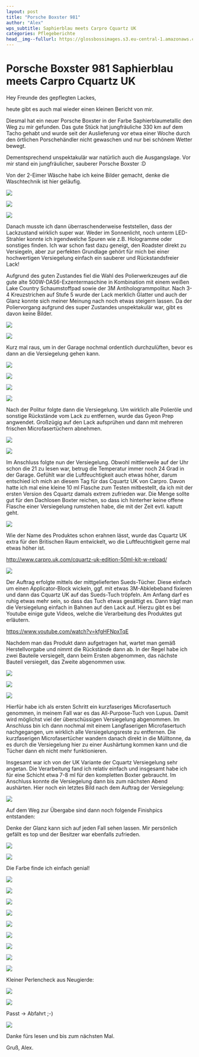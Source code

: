 ```yaml
---
layout: post
title: "Porsche Boxster 981"
author: "Alex"
wps_subtitle: Saphierblau meets Carpro Cquartz UK
categories: Pflegeberichte
head__img--fullurl: https://glossbossimages.s3.eu-central-1.amazonaws.com/alex/boxster_cquartz/boxster_016.JPG
---
```

# Porsche Boxster 981 Saphierblau meets Carpro Cquartz UK

Hey Freunde des gepflegten Lackes,

heute gibt es auch mal wieder einen kleinen Bericht von mir.

Diesmal hat ein neuer Porsche Boxster in der Farbe Saphierblaumetallic den Weg zu mir gefunden. Das gute Stück hat jungfräuliche 330 km auf dem Tacho gehabt und wurde seit der Auslieferung vor etwa einer Woche durch den örtlichen Porschehändler nicht gewaschen und nur bei schönem Wetter bewegt.
 
Dementsprechend unspektakulär war natürlich auch die Ausgangslage. Vor mir stand ein jungfräulicher, sauberer Porsche Boxster :D
 
Von der 2-Eimer Wäsche habe ich keine Bilder gemacht, denke die Waschtechnik ist hier geläufig.

![](https://glossbossimages.s3.eu-central-1.amazonaws.com/alex/boxster_cquartz/boxster_001.jpg)

![](https://glossbossimages.s3.eu-central-1.amazonaws.com/alex/boxster_cquartz/boxster_012.jpg)


![](https://glossbossimages.s3.eu-central-1.amazonaws.com/alex/boxster_cquartz/boxster_023.jpg)

 
Danach musste ich dann überraschenderweise feststellen, dass der Lackzustand wirklich super war. Weder im Sonnenlicht, noch unterm LED-Strahler konnte ich irgendwelche Spuren wie z.B. Hologramme oder sonstiges finden. Ich war schon fast dazu geneigt, den Roadster direkt zu Versiegeln, aber zur perfekten Grundlage gehört für mich bei einer hochwertigen Versiegelung einfach ein sauberer und Rückstandsfreier Lack!
 
Aufgrund des guten Zustandes fiel die Wahl des Polierwerkzeuges auf die gute alte 500W-DAS6-Exzentermaschine in Kombination mit einem weißen Lake Country Schaumstoffpad sowie der 3M Antihologrammpolitur. Nach 3-4 Kreuzstrichen auf Stufe 5 wurde der Lack merklich Glatter und auch der Glanz konnte sich meiner Meinung nach noch etwas steigern lassen. Da der Poliervorgang aufgrund des super Zustandes unspektakulär war, gibt es davon keine Bilder.

![](https://glossbossimages.s3.eu-central-1.amazonaws.com/alex/boxster_cquartz/boxster_026.jpg)

![](https://glossbossimages.s3.eu-central-1.amazonaws.com/alex/boxster_cquartz/boxster_027.jpg)

Kurz mal raus, um in der Garage nochmal ordentlich durchzulüften, bevor es dann an die Versiegelung gehen kann.


![](https://glossbossimages.s3.eu-central-1.amazonaws.com/alex/boxster_cquartz/boxster_028.JPG)

![](https://glossbossimages.s3.eu-central-1.amazonaws.com/alex/boxster_cquartz/boxster_029.JPG)

![](https://glossbossimages.s3.eu-central-1.amazonaws.com/alex/boxster_cquartz/boxster_030.JPG)

![](https://glossbossimages.s3.eu-central-1.amazonaws.com/alex/boxster_cquartz/boxster_031.JPG)

Nach der Politur folgte dann die Versiegelung. Um wirklich alle Polieröle und sonstige Rückstände vom Lack zu entfernen, wurde das Gyeon Prep angwendet. Großzügig auf den Lack aufsprühen und dann mit mehreren frischen Microfasertüchern abnehmen.

![](https://glossbossimages.s3.eu-central-1.amazonaws.com/alex/boxster_cquartz/boxster_002.jpg)

![](https://glossbossimages.s3.eu-central-1.amazonaws.com/alex/boxster_cquartz/boxster_003.JPG)

 
Im Anschluss folgte nun der Versiegelung. Obwohl mittlerweile auf der Uhr schon die 21 zu lesen war, betrug die Temperatur immer noch 24 Grad in der Garage. Gefühlt war die Luftfeuchtigkeit auch etwas höher, darum entschied ich mich an diesem Tag für das Cquartz UK von Carpro.
Davon hatte ich mal eine kleine 10 ml Flasche zum Testen mitbestellt, da ich mit der ersten Version des Cquartz damals extrem zufrieden war. Die Menge sollte gut für den Dachlosen Boxter reichen, so dass ich hinterher keine offene Flasche einer Versiegelung rumstehen habe, die mit der Zeit evtl. kaputt geht.
 
![](https://glossbossimages.s3.eu-central-1.amazonaws.com/alex/boxster_cquartz/boxster_004.JPG)


Wie der Name des Produktes schon erahnen lässt, wurde das Cquartz UK extra für den Britischen Raum entwickelt, wo die Luftfeuchtigkeit gerne mal etwas höher ist.

http://www.carpro.uk.com/cquartz-uk-edition-50ml-kit-w-reload/


![](https://glossbossimages.s3.eu-central-1.amazonaws.com/alex/boxster_cquartz/boxster_005.JPG)


Der Auftrag erfolgte mittels der mittgelieferten Sueds-Tücher. Diese einfach um einen Applicator-Block wickeln, ggf. mit etwas 3M-Abklebeband fixieren und dann das Cquartz UK auf das Sueds-Tuch tröpfeln. Am Anfang darf es ruhig etwas mehr sein, so dass das Tuch etwas gesättigt es.
Dann trägt man die Versiegelung einfach in Bahnen auf den Lack auf. Hierzu gibt es bei Youtube einige gute Videos, welche die Verarbeitung des Produktes gut erläutern.

https://www.youtube.com/watch?v=kfgHFNpxTqE
 
Nachdem man das Produkt dann aufgetragen hat, wartet man gemäß Herstellvorgabe und nimmt die Rückstände dann ab. In der Regel habe ich zwei Bauteile versiegelt, dann beim Ersten abgenommen, das nächste Bauteil versiegelt, das Zweite abgenommen usw.


![](https://glossbossimages.s3.eu-central-1.amazonaws.com/alex/boxster_cquartz/boxster_006.JPG)

![](https://glossbossimages.s3.eu-central-1.amazonaws.com/alex/boxster_cquartz/boxster_007.JPG)

![](https://glossbossimages.s3.eu-central-1.amazonaws.com/alex/boxster_cquartz/boxster_008.JPG)


Hierfür habe ich als ersten Schritt ein kurzfaseriges Microfasertuch genommen, in meinem Fall war es das All-Purpose-Tuch von Lupus. Damit wird möglichst viel der überschüssigen Versiegelung abgenommen. Im Anschluss bin ich dann nochmal mit einem Langfaserigen Microfasertuch nachgegangen, um wirklich alle Versiegelungsreste zu entfernen. Die kurzfaserigen Microfasertücher wandern danach direkt in die Mülltonne, da es durch die Versiegelung hier zu einer Aushärtung kommen kann und die Tücher dann eh nicht mehr funktionieren.
 
Insgesamt war ich von der UK Variante der Cquartz Versiegelung sehr angetan. Die Verarbeitung fand ich relativ einfach und insgesamt habe ich für eine Schicht etwa 7-8 ml für den kompletten Boxter gebraucht. Im Anschluss konnte die Versiegelung dann bis zum nächsten Abend aushärten. Hier noch ein letztes Bild nach dem Auftrag der Versiegelung:

![](https://glossbossimages.s3.eu-central-1.amazonaws.com/alex/boxster_cquartz/boxster_009.JPG)


Auf dem Weg zur Übergabe sind dann noch folgende Finishpics entstanden:
 
Denke der Glanz kann sich auf jeden Fall sehen lassen. Mir persönlich gefällt es top und der Besitzer war ebenfalls zufrieden.



![](https://glossbossimages.s3.eu-central-1.amazonaws.com/alex/boxster_cquartz/boxster_010.jpg)

![](https://glossbossimages.s3.eu-central-1.amazonaws.com/alex/boxster_cquartz/boxster_011.JPG)

Die Farbe finde ich einfach genial!

![](https://glossbossimages.s3.eu-central-1.amazonaws.com/alex/boxster_cquartz/boxster_013.JPG)

![](https://glossbossimages.s3.eu-central-1.amazonaws.com/alex/boxster_cquartz/boxster_014.JPG)

![](https://glossbossimages.s3.eu-central-1.amazonaws.com/alex/boxster_cquartz/boxster_015.JPG)

![](https://glossbossimages.s3.eu-central-1.amazonaws.com/alex/boxster_cquartz/boxster_016.JPG)

![](https://glossbossimages.s3.eu-central-1.amazonaws.com/alex/boxster_cquartz/boxster_017.JPG)

![](https://glossbossimages.s3.eu-central-1.amazonaws.com/alex/boxster_cquartz/boxster_018.JPG)

![](https://glossbossimages.s3.eu-central-1.amazonaws.com/alex/boxster_cquartz/boxster_019.JPG)

![](https://glossbossimages.s3.eu-central-1.amazonaws.com/alex/boxster_cquartz/boxster_020.JPG)

![](https://glossbossimages.s3.eu-central-1.amazonaws.com/alex/boxster_cquartz/boxster_021.JPG)

Kleiner Perlencheck aus Neugierde:

![](https://glossbossimages.s3.eu-central-1.amazonaws.com/alex/boxster_cquartz/boxster_022.JPG)

![](https://glossbossimages.s3.eu-central-1.amazonaws.com/alex/boxster_cquartz/boxster_024.jpg)

Passt -> Abfahrt ;-)

![](https://glossbossimages.s3.eu-central-1.amazonaws.com/alex/boxster_cquartz/boxster_025.JPG)


Danke fürs lesen und bis zum nächsten Mal.

Gruß, Alex.


